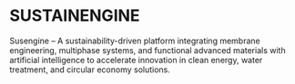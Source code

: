 # SUSTAINENGINE 
Susengine – A sustainability-driven platform integrating membrane engineering, multiphase systems, and functional advanced materials with artificial intelligence to accelerate innovation in clean energy, water treatment, and circular economy solutions.
